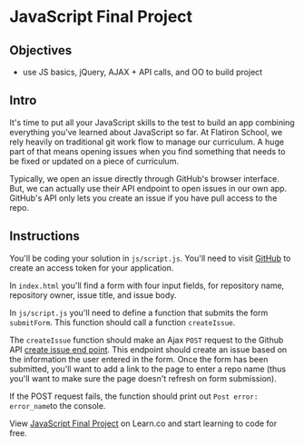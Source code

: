 # JavaScript Final Project

## Objectives
+ use JS basics, jQuery, AJAX + API calls, and OO to build project

## Intro

It's time to put all your JavaScript skills to the test to build an app combining everything you've learned about JavaScript so far. At Flatiron School, we rely heavily on traditional git work flow to manage our curriculum. A huge part of that means opening issues when you find something that needs to be fixed or updated on a piece of curriculum.

Typically, we open an issue directly through GitHub's browser interface. But, we can actually use their API endpoint to open issues in our own app. GitHub's API only lets you create an issue if you have pull access to the repo.

## Instructions

You'll be coding your solution in `js/script.js`.
You'll need to visit [GitHub](https://github.com/settings/tokens) to create an access token for your application.

In `index.html` you'll find a form with four input fields, for repository name, repository owner, issue title, and issue body.

In `js/script.js` you'll need to define a function that submits the form `submitForm`. This function should call a function `createIssue`.

The `createIssue` function should make an Ajax `POST` request to the Github API  [create issue end point](https://developer.github.com/v3/issues/#create-an-issue).
This endpoint should create an issue based on the information the user entered in the form. Once the form has been submitted, you'll want to add a link to the page to enter a repo name (thus you'll want to make sure the page doesn't refresh on form submission).

If the POST request fails, the function should print out `Post error: error_name`to the console.

<p data-visibility='hidden'>View <a href='https://learn.co/lessons/js-github-final-project' title='JavaScript Final Project'>JavaScript Final Project</a> on Learn.co and start learning to code for free.</p>
